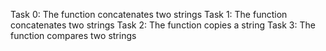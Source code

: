 Task 0: The function concatenates two strings
Task 1: The function concatenates two strings
Task 2: The function copies a string
Task 3: The function compares two strings
